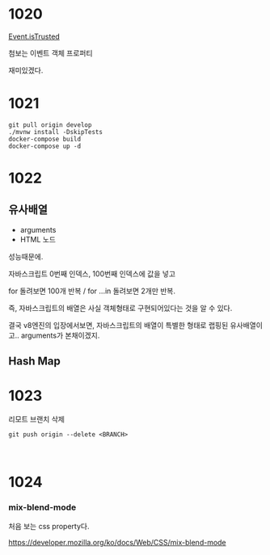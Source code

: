 # 1020

[Event.isTrusted](https://developer.mozilla.org/ko/docs/Web/API/Event/isTrusted)

첨보는 이벤트 객체 프로퍼티 

재미있겠다.





# 1021

```
git pull origin develop
./mvnw install -DskipTests
docker-compose build
docker-compose up -d
```



# 1022

## 유사배열

- arguments
- HTML 노드

성능때문에.

자바스크립트 0번째 인덱스, 100번째 인덱스에 값을 넣고

for 돌려보면 100개 반복 / for ...in 돌려보면 2개만 반복.

즉, 자바스크립트의 배열은 사실 객체형태로 구현되어있다는 것을 알 수 있다.

결국 v8엔진의 입장에서보면, 자바스크립트의 배열이 특별한 형태로 랩핑된 유사배열이고.. arguments가 본채이겠지.



## Hash Map



# 1023

리모트 브랜치 삭제

```
git push origin --delete <BRANCH>
```

<br>

# 1024

### mix-blend-mode

처음 보는 css property다.

https://developer.mozilla.org/ko/docs/Web/CSS/mix-blend-mode

